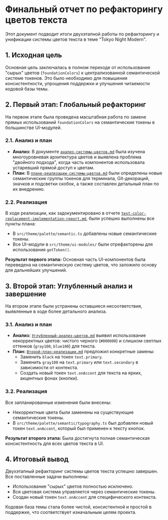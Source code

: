 # Финальный отчет по рефакторингу цветов текста

Этот документ подводит итоги двухэтапной работы по рефакторингу и унификации системы цветов текста в теме "Tokyo Night Modern".

## 1. Исходная цель

Основная цель заключалась в полном переходе от использования "сырых" цветов (`foundationColors`) к централизованной семантической системе токенов. Это было необходимо для повышения консистентности, упрощения поддержки и улучшения читаемости кодовой базы темы.

## 2. Первый этап: Глобальный рефакторинг

На первом этапе была проведена масштабная работа по замене прямых использований `foundationColors` на семантические токены в большинстве UI-модулей.

### 2.1. Анализ и план

- **Анализ:** В документе [`анализ-системы-цветов.md`](анализ-системы-цветов.md) была изучена многоуровневая архитектура цветов и выявлена проблема "двойного подхода", когда часть компонентов использовала устаревший прямой доступ к цветам.
- **План:** В [`плане-реализации-системы-цветов.md`](план-реализации-системы-цветов.md) были определены новые семантические группы токенов для терминала, Git-декораций, значков и подсветки скобок, а также составлен детальный план по их внедрению.

### 2.2. Реализация

В ходе реализации, как задокументировано в отчете [`text-color-replacement-implementation-report.md`](text-color-replacement-implementation-report.md), были успешно выполнены все пункты плана:
- В `src/theme/palette/semantic.ts` добавлены новые семантические токены.
- Все UI-модули в `src/theme/ui-modules/` были отрефакторены для использования `getToken()`.

**Результат первого этапа:** Основная часть UI-компонентов была переведена на семантическую систему цветов, что заложило основу для дальнейших улучшений.

## 3. Второй этап: Углубленный анализ и завершение

На втором этапе были устранены оставшиеся несоответствия, выявленные в ходе более детального анализа.

### 3.1. Анализ и план

- **Анализ:** [`Углубленный-анализ-цветов.md`](углубленный-анализ-цветов.md) выявил использование некорректных цветов: чистого черного (`#000000`) и слишком светлых оттенков (`gray100`, `blue100`) для текста.
- **План:** [`Второй-план-реализации.md`](второй-план-реализации.md) предложил конкретные замены:
    - Заменить `black` на токен `text.primary`.
    - Заменить `gray100` на `text.primary` или `text.secondary` в зависимости от контекста.
    - Создать новый токен `text.onAccent` для текста на ярких, акцентных фонах (кнопки).

### 3.2. Реализация

Все запланированные изменения были внесены:
- Некорректные цвета были заменены на существующие семантические токены.
- В `src/theme/palette/semantic/typography.ts` был добавлен новый токен `text.onAccent`, который был применен к тексту кнопок.

**Результат второго этапа:** Была достигнута полная семантическая консистентность для всех цветов текста в UI.

## 4. Итоговый вывод

Двухэтапный рефакторинг системы цветов текста успешно завершен. Все поставленные задачи выполнены:
- Использование "сырых" цветов полностью исключено.
- Вся цветовая система управляется через семантические токены.
- Создан новый токен `text.onAccent` для специфического контекста.

Кодовая база темы стала более чистой, консистентной и простой в поддержке, что соответствует изначальным целям проекта.